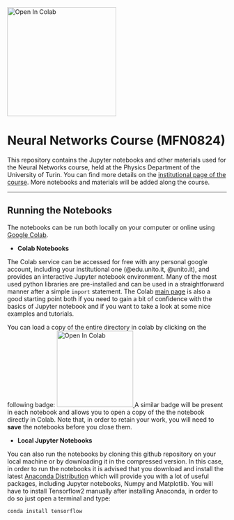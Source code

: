 <a href="https://colab.research.google.com/github/fmottes/unito-neural-networks/blob/master">
  <img src="https://colab.research.google.com/assets/colab-badge.svg" alt="Open In Colab" style="width:250px;"/>
</a>

# Neural Networks Course (MFN0824)

This repository contains the Jupyter notebooks and other materials used for the Neural Networks course, held at the Physics Department of the University of Turin. You can find more details on the [institutional page of the course](https://fisica.campusnet.unito.it/do/corsi.pl/Show?_id=6e6f). More notebooks and materials will be added along the course.

---

## Running the Notebooks

The notebooks can be run both locally on your computer or online using [Google Colab](colab.research.google.com).

* **Colab Notebooks**

The Colab service can be accessed for free with any personal google account, including your institutional one (@edu.unito.it, @unito.it), and provides an interactive Jupyter notebook environment. Many of the most used python libraries are pre-installed and can be used in a straightforward manner after a simple `import` statement. The Colab [main page](colab.research.google.com) is also a good starting point both if you need to gain a bit of confidence with the basics of Jupyter notebook and if you want to take a look at some nice examples and tutorials.

You can load a copy of the entire directory in colab by clicking on the following badge:
<a href="https://colab.research.google.com/github/fmottes/unito-neural-networks/blob/master">
  <img src="https://colab.research.google.com/assets/colab-badge.svg" alt="Open In Colab" style="width:175px;"/>
</a>
A similar badge will be present in each notebook and allows you to open a copy of the the notebook directly in Colab. Note that, in order to retain your work, you will need to **save** the notebooks before you close them.


* **Local Jupyter Notebooks**

You can also run the notebooks by cloning this github repository on your local machine or by downloading it in the compressed version. In this case, in order to run the notebooks it is advised that you download and install the latest [Anaconda Distribution](https://www.anaconda.com/distribution/) which will provide you with a lot of useful packages, including Jupyter notebooks, Numpy and Matplotlib. You will have to install Tensorflow2 manually after installing Anaconda, in order to do so just open a terminal and type:

`conda install tensorflow`
